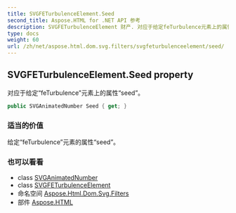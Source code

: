 ```yaml
---
title: SVGFETurbulenceElement.Seed
second_title: Aspose.HTML for .NET API 参考
description: SVGFETurbulenceElement 财产. 对应于给定feTurbulence元素上的属性seed
type: docs
weight: 60
url: /zh/net/aspose.html.dom.svg.filters/svgfeturbulenceelement/seed/
---
```

## SVGFETurbulenceElement.Seed property

对应于给定“feTurbulence”元素上的属性“seed”。

```csharp
public SVGAnimatedNumber Seed { get; }
```

### 适当的价值

给定“feTurbulence”元素的属性“seed”。

### 也可以看看

* class [SVGAnimatedNumber](../../../aspose.html.dom.svg.datatypes/svganimatednumber/)
* class [SVGFETurbulenceElement](../)
* 命名空间 [Aspose.Html.Dom.Svg.Filters](../../svgfeturbulenceelement/)
* 部件 [Aspose.HTML](../../../)


